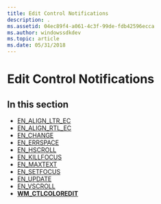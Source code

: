 ```yaml
---
title: Edit Control Notifications
description: .
ms.assetid: 04ec89f4-a061-4c3f-99de-fdb42596ecca
ms.author: windowssdkdev
ms.topic: article
ms.date: 05/31/2018
---
```


# Edit Control Notifications

## In this section

-   [EN\_ALIGN\_LTR\_EC](en-align-ltr-ec.md)
-   [EN\_ALIGN\_RTL\_EC](en-align-rtl-ec.md)
-   [EN\_CHANGE](en-change.md)
-   [EN\_ERRSPACE](en-errspace.md)
-   [EN\_HSCROLL](en-hscroll.md)
-   [EN\_KILLFOCUS](en-killfocus.md)
-   [EN\_MAXTEXT](en-maxtext.md)
-   [EN\_SETFOCUS](en-setfocus.md)
-   [EN\_UPDATE](en-update.md)
-   [EN\_VSCROLL](en-vscroll.md)
-   [**WM\_CTLCOLOREDIT**](wm-ctlcoloredit.md)

 

 




